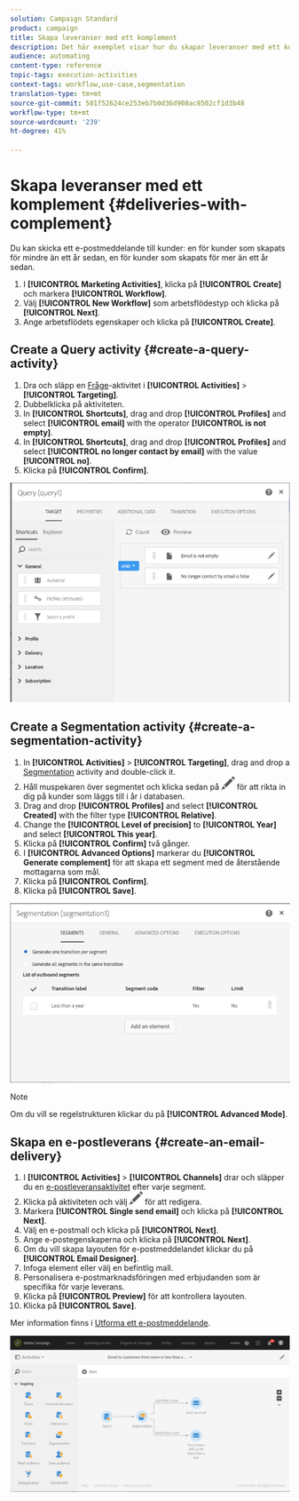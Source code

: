 ```yaml
---
solution: Campaign Standard
product: campaign
title: Skapa leveranser med ett komplement
description: Det här exemplet visar hur du skapar leveranser med ett komplement.
audience: automating
content-type: reference
topic-tags: execution-activities
context-tags: workflow,use-case,segmentation
translation-type: tm+mt
source-git-commit: 501f52624ce253eb7b0d36d908ac8502cf1d3b48
workflow-type: tm+mt
source-wordcount: '239'
ht-degree: 41%

---
```



# Skapa leveranser med ett komplement {#deliveries-with-complement}

Du kan skicka ett e-postmeddelande till kunder: en för kunder som skapats för mindre än ett år sedan, en för kunder som skapats för mer än ett år sedan.

1. I **[!UICONTROL Marketing Activities]**, klicka på **[!UICONTROL Create]** och markera **[!UICONTROL Workflow]**.
1. Välj **[!UICONTROL New Workflow]** som arbetsflödestyp och klicka på **[!UICONTROL Next]**.
1. Ange arbetsflödets egenskaper och klicka på **[!UICONTROL Create]**.

## Create a Query activity {#create-a-query-activity}

1. Dra och släpp en [Fråge](../../automating/using/query.md)-aktivitet i **[!UICONTROL Activities]** > **[!UICONTROL Targeting]**.
1. Dubbelklicka på aktiviteten.
1. In **[!UICONTROL Shortcuts]**, drag and drop **[!UICONTROL Profiles]** and select **[!UICONTROL email]** with the operator **[!UICONTROL is not empty]**.
1. In **[!UICONTROL Shortcuts]**, drag and drop **[!UICONTROL Profiles]** and select **[!UICONTROL no longer contact by email]** with the value **[!UICONTROL no]**.
1. Klicka på **[!UICONTROL Confirm]**.

![](assets/wf-complement-query.png)

## Create a Segmentation activity {#create-a-segmentation-activity}

1. In **[!UICONTROL Activities]** > **[!UICONTROL Targeting]**, drag and drop a [Segmentation](../../automating/using/segmentation.md) activity and double-click it.
1. Håll muspekaren över segmentet och klicka sedan på ![](assets/edit_darkgrey-24px.png) för att rikta in dig på kunder som läggs till i år i databasen.
1. Drag and drop **[!UICONTROL Profiles]** and select **[!UICONTROL Created]** with the filter type **[!UICONTROL Relative]**.
1. Change the **[!UICONTROL Level of precision]** to **[!UICONTROL Year]** and select **[!UICONTROL This year]**.
1. Klicka på **[!UICONTROL Confirm]** två gånger.
1. I **[!UICONTROL Advanced Options]** markerar du **[!UICONTROL Generate complement]** för att skapa ett segment med de återstående mottagarna som mål.
1. Klicka på **[!UICONTROL Confirm]**.
1. Klicka på **[!UICONTROL Save]**.

![](assets/wf-complement-segmentation.png)

>[!NOTE]
>
>Om du vill se regelstrukturen klickar du på **[!UICONTROL Advanced Mode]**.

## Skapa en e-postleverans {#create-an-email-delivery}

1. I **[!UICONTROL Activities]** > **[!UICONTROL Channels]** drar och släpper du en [e-postleveransaktivitet](../../automating/using/email-delivery.md) efter varje segment.
1. Klicka på aktiviteten och välj ![](assets/edit_darkgrey-24px.png) för att redigera.
1. Markera **[!UICONTROL Single send email]** och klicka på **[!UICONTROL Next]**.
1. Välj en e-postmall och klicka på **[!UICONTROL Next]**.
1. Ange e-postegenskaperna och klicka på **[!UICONTROL Next]**.
1. Om du vill skapa layouten för e-postmeddelandet klickar du på **[!UICONTROL Email Designer]**.
1. Infoga element eller välj en befintlig mall.
1. Personalisera e-postmarknadsföringen med erbjudanden som är specifika för varje leverans.
1. Klicka på **[!UICONTROL Preview]** för att kontrollera layouten.
1. Klicka på **[!UICONTROL Save]**.

Mer information finns i [Utforma ett e-postmeddelande](../../designing/using/designing-from-scratch.md#designing-an-email-content-from-scratch).

![](assets/wf-deliveries-with-a-complement.png)

